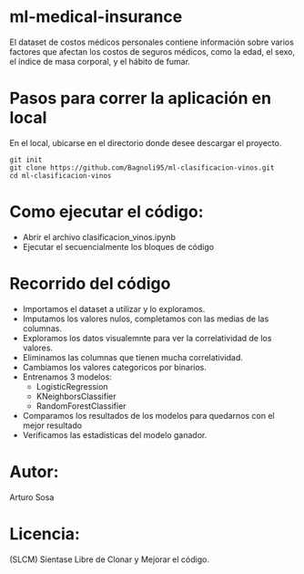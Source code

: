 # ml-medical-insurance
El dataset de costos médicos personales contiene información sobre varios factores que afectan los costos de seguros médicos, como la edad, el sexo, el índice de masa corporal, y el hábito de fumar.

# Pasos para correr la aplicación en local
En el local, ubicarse en el directorio donde desee descargar el proyecto.
```
git init
git clone https://github.com/Bagnoli95/ml-clasificacion-vinos.git
cd ml-clasificacion-vinos
```

# Como ejecutar el código:
- Abrir el archivo clasificacion_vinos.ipynb
- Ejecutar el secuencialmente los bloques de código

# Recorrido del código
- Importamos el dataset a utilizar y lo exploramos.
- Imputamos los valores nulos, completamos con las medias de las columnas.
- Exploramos los datos visualemnte para ver la correlatividad de los valores.
- Eliminamos las columnas que tienen mucha correlatividad.
- Cambiamos los valores categoricos por binarios.
- Entrenamos 3 modelos:
    - LogisticRegression
    - KNeighborsClassifier
    - RandomForestClassifier
- Comparamos los resultados de los modelos para quedarnos con el mejor resultado
- Verificamos las estadisticas del modelo ganador.


# Autor:
Arturo Sosa

# Licencia:
(SLCM) Sientase Libre de Clonar y Mejorar el código.